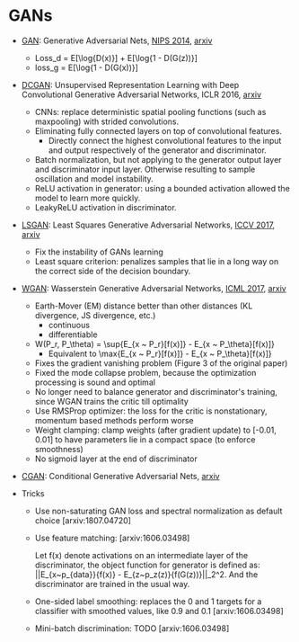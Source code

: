 GANs
====

+ [GAN](./travialgan.py): Generative Adversarial Nets, [NIPS 2014](https://papers.nips.cc/paper/5423-generative-adversarial-nets), [arxiv](https://arxiv.org/abs/1406.2661)

    + Loss_d = E[\log{D(x)}] + E[\log{1 - D(G(z))}]
    + loss_g = E[\log{1 - D(G(x))}]

+ [DCGAN](./dcgan.py): Unsupervised Representation Learning with Deep Convolutional Generative Adversarial Networks, ICLR 2016, [arxiv](http://arxiv.org/abs/1511.06434)

    + CNNs: replace deterministic spatial pooling functions (such as maxpooling) with
      strided convolutions.
    + Eliminating fully connected layers on top of convolutional features.
      + Directly connect the highest convolutional features to the input and output
        respectively of the generator and discriminator.
    + Batch normalization, but not applying to the generator output layer and discriminator
      input layer. Otherwise resulting to sample oscillation and model instability.
    + ReLU activation in generator: using a bounded activation allowed the model to learn
      more quickly.
    + LeakyReLU activation in discriminator.

+ [LSGAN](./lsgan.py): Least Squares Generative Adversarial Networks, [ICCV 2017](http://openaccess.thecvf.com/content_ICCV_2017/papers/Mao_Least_Squares_Generative_ICCV_2017_paper.pdf), [arxiv](https://arxiv.org/abs/1611.04076)

    + Fix the instability of GANs learning
    + Least square criterion: penalizes samples that lie in a long way on the correct
      side of the decision boundary.

+ [WGAN](./wgan.py): Wasserstein Generative Adversarial Networks, [ICML 2017](http://proceedings.mlr.press/v70/arjovsky17a.html), [arxiv](https://arxiv.org/abs/1701.07875)

    + Earth-Mover (EM) distance better than other distances (KL divergence, JS divergence, etc.)
      - continuous
      - differentiable
    + W(P_r, P_\theta) = \sup{E_{x ~ P_r}[f(x)]} - E_{x ~ P_\theta}[f(x)]}
      - Equivalent to \max{E_{x ~ P_r}[f(x)]} - E_{x ~ P_\theta}[f(x)]}
    + Fixes the gradient vanishing problem (Figure 3 of the original paper)
    + Fixed the mode collapse problem, because the optimization processing is sound and optimal
    + No longer need to balance generator and discriminator's training, since WGAN trains the critic till optimality
    + Use RMSProp optimizer: the loss for the critic is nonstationary, momentum based methods perform worse
    + Weight clamping: clamp weights (after gradient update) to [-0.01, 0.01] to have parameters lie in a compact space (to enforce smoothness)
    + No sigmoid layer at the end of discriminator

+ [CGAN](./cgan.py): Conditional Generative Adversarial Nets, [arxiv](https://arxiv.org/pdf/1411.1784)

+ Tricks

    + Use non-saturating GAN loss and spectral normalization as default choice [arxiv:1807.04720]
    + Use feature matching: [arxiv:1606.03498]

        Let f(x) denote activations on an intermediate layer of the discriminator, the object
        function for generator is defined as: ||E_{x~p_{data}}{f(x)} - E_{z~p_z(z)}{f(G(z))}||_2^2.
        And the discriminator are trained in the usual way.

    + One-sided label smoothing: replaces the 0 and 1 targets for a classifier with smoothed values,
      like 0.9 and 0.1 [arxiv:1606.03498]
    + Mini-batch discrimination: TODO [arxiv:1606.03498]
